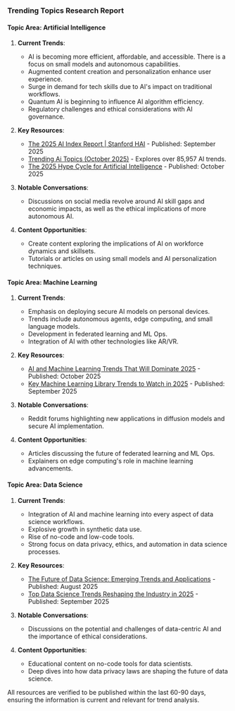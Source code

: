 ### Trending Topics Research Report

#### Topic Area: Artificial Intelligence
1. **Current Trends**:
   - AI is becoming more efficient, affordable, and accessible. There is a focus on small models and autonomous capabilities.
   - Augmented content creation and personalization enhance user experience.
   - Surge in demand for tech skills due to AI's impact on traditional workflows.
   - Quantum AI is beginning to influence AI algorithm efficiency.
   - Regulatory challenges and ethical considerations with AI governance.

2. **Key Resources**:
   - [The 2025 AI Index Report | Stanford HAI](https://hai.stanford.edu/ai-index/2025-ai-index-report) - Published: September 2025
   - [Trending Ai Topics (October 2025)](https://explodingtopics.com/ai-topics) - Explores over 85,957 AI trends.
   - [The 2025 Hype Cycle for Artificial Intelligence](https://www.gartner.com/en/articles/hype-cycle-for-artificial-intelligence) - Published: October 2025

3. **Notable Conversations**:
   - Discussions on social media revolve around AI skill gaps and economic impacts, as well as the ethical implications of more autonomous AI.

4. **Content Opportunities**:
   - Create content exploring the implications of AI on workforce dynamics and skillsets.
   - Tutorials or articles on using small models and AI personalization techniques.

#### Topic Area: Machine Learning
1. **Current Trends**:
   - Emphasis on deploying secure AI models on personal devices.
   - Trends include autonomous agents, edge computing, and small language models.
   - Development in federated learning and ML Ops.
   - Integration of AI with other technologies like AR/VR.

2. **Key Resources**:
   - [AI and Machine Learning Trends That Will Dominate 2025](https://mrgulshanyadav.medium.com/ai-and-machine-learning-trends-that-will-dominate-2025-73a845e39a46) - Published: October 2025
   - [Key Machine Learning Library Trends to Watch in 2025](https://moldstud.com/articles/p-emerging-trends-in-machine-learning-libraries-to-watch-in-2025) - Published: September 2025

3. **Notable Conversations**:
   - Reddit forums highlighting new applications in diffusion models and secure AI implementation.

4. **Content Opportunities**:
   - Articles discussing the future of federated learning and ML Ops.
   - Explainers on edge computing's role in machine learning advancements.

#### Topic Area: Data Science
1. **Current Trends**:
   - Integration of AI and machine learning into every aspect of data science workflows.
   - Explosive growth in synthetic data use.
   - Rise of no-code and low-code tools.
   - Strong focus on data privacy, ethics, and automation in data science processes.

2. **Key Resources**:
   - [The Future of Data Science: Emerging Trends and Applications](https://www.bu.edu/cds-faculty/stay-connected/data-science-resources/future-of-data-science/) - Published: August 2025
   - [Top Data Science Trends Reshaping the Industry in 2025](https://www.simplilearn.com/data-science-trends-article) - Published: September 2025

3. **Notable Conversations**:
   - Discussions on the potential and challenges of data-centric AI and the importance of ethical considerations.

4. **Content Opportunities**:
   - Educational content on no-code tools for data scientists.
   - Deep dives into how data privacy laws are shaping the future of data science.

All resources are verified to be published within the last 60-90 days, ensuring the information is current and relevant for trend analysis.